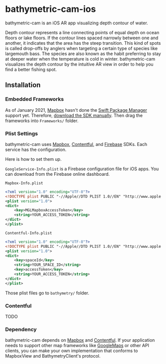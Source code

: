 # bathymetric-cam-ios

bathymetric-cam is an iOS AR app visualizing depth contour of water.

Depth contour represents a line connecting points of equal depth on ocean floors or lake floors.
If the contour lines spaced narrowly between one and another, it indicates that the area has the steep transition.
This kind of spots is called drop-offs by anglers when targeting a certain type of species like largemouth bass.
The species are also known as the habit preferring to stay at deeper water when the temperature is cold in winter.
bathymetric-cam visualizes the depth contour by the intuitive AR view in order to help you find a better fishing spot.

## Installation

### Embedded Frameworks

As of January 2021, [Mapbox](https://github.com/mapbox/mapbox-gl-native-ios) hasn't done the [Swift Package Manager](https://github.com/apple/swift-package-manager) support yet.
Therefore, [download the SDK manually](https://docs.mapbox.com/ios/maps/guides/install/).
Then drag the frameworks into `Frameworks/` folder.

### Plist Settings

bathymetric-cam uses [Mapbox](https://github.com/mapbox/mapbox-gl-native-ios/tree/main/platform/ios), [Contentful](https://github.com/contentful/contentful.swift), and [Firebase](https://github.com/firebase/firebase-ios-sdk) SDKs.
Each service has the configuration.

Here is how to set them up.

`GoogleService-Info.plist` is a Firebase configuration file for iOS apps. You can download from the Firebase online dashboard.

`Mapbox-Info.plist`
```xml
<?xml version="1.0" encoding="UTF-8"?>
<!DOCTYPE plist PUBLIC "-//Apple//DTD PLIST 1.0//EN" "http://www.apple.com/DTDs/PropertyList-1.0.dtd">
<plist version="1.0">
<dict>
    <key>MGLMapboxAccessToken</key>
    <string>YOUR_ACCESS_TOKEN</string>
</dict>
</plist>
```

`Contentful-Info.plist`
```xml
<?xml version="1.0" encoding="UTF-8"?>
<!DOCTYPE plist PUBLIC "-//Apple//DTD PLIST 1.0//EN" "http://www.apple.com/DTDs/PropertyList-1.0.dtd">
<plist version="1.0">
<dict>
    <key>spaceId</key>
    <string>YOUR_SPACE_ID</string>
    <key>accessToken</key>
    <string>YOUR_ACCESS_TOKEN</string>
</dict>
</plist>
```

Those plist files go to `bathymetry/` folder.

### Contentful

TODO

### Dependency

bathymetric-cam depends on [Mapbox](https://github.com/mapbox/mapbox-gl-native-ios/tree/main/platform/ios) and [Contentful](https://github.com/contentful/contentful.swift).
If your application needs to support other map frameworks like [GoogleMaps](https://developers.google.com/maps/documentation/ios-sdk/overview) or other API clients, you can make your own implementation that conforms to MapboxView and BathymetryClient's protocol.
